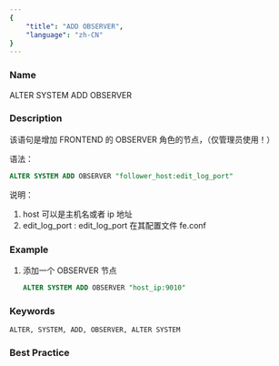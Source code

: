 ```yaml
---
{
    "title": "ADD OBSERVER",
    "language": "zh-CN"
}
---
```


<!--
Licensed to the Apache Software Foundation (ASF) under one
or more contributor license agreements.  See the NOTICE file
distributed with this work for additional information
regarding copyright ownership.  The ASF licenses this file
to you under the Apache License, Version 2.0 (the
"License"); you may not use this file except in compliance
with the License.  You may obtain a copy of the License at

  http://www.apache.org/licenses/LICENSE-2.0

Unless required by applicable law or agreed to in writing,
software distributed under the License is distributed on an
"AS IS" BASIS, WITHOUT WARRANTIES OR CONDITIONS OF ANY
KIND, either express or implied.  See the License for the
specific language governing permissions and limitations
under the License.
-->



### Name

ALTER SYSTEM ADD OBSERVER

### Description

该语句是增加 FRONTEND 的 OBSERVER 角色的节点，（仅管理员使用！）

语法：

```sql
ALTER SYSTEM ADD OBSERVER "follower_host:edit_log_port"
```

说明：

1. host 可以是主机名或者 ip 地址
2. edit_log_port : edit_log_port 在其配置文件 fe.conf

### Example

1. 添加一个 OBSERVER 节点

   ```sql
   ALTER SYSTEM ADD OBSERVER "host_ip:9010"
   ```

### Keywords

    ALTER, SYSTEM, ADD, OBSERVER, ALTER SYSTEM

### Best Practice

